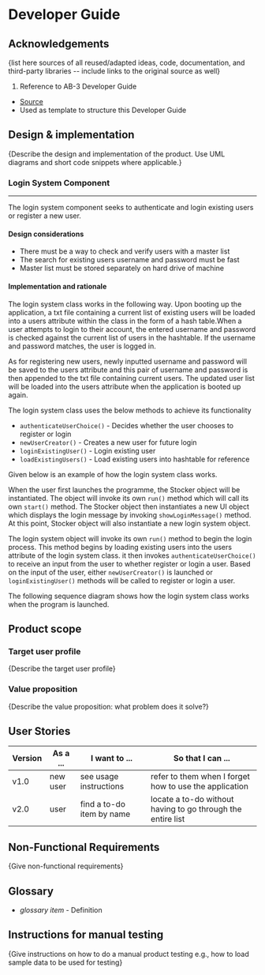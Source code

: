 # Developer Guide

## Acknowledgements

{list here sources of all reused/adapted ideas, code, documentation, and third-party libraries -- include links to the original source as well}

1. Reference to AB-3 Developer Guide

* [Source](https://se-education.org/addressbook-level3/DeveloperGuide.html#proposed-undoredo-feature)
* Used as template to structure this Developer Guide

## Design & implementation

{Describe the design and implementation of the product. Use UML diagrams and short code snippets where applicable.}

### Login System Component

---
The login system component seeks to authenticate and login existing users or register a new user.

#### Design considerations

* There must be a way to check and verify users with a master list
* The search for existing users username and password must be fast
* Master list must be stored separately on hard drive of machine

#### Implementation and rationale
The login system class works in the following way. Upon booting up the application, a txt file 
containing a current list of existing users will be loaded into a users attribute within the class in the form of a hash 
table.When a user attempts to login to their account, the entered username and password is checked against
the current list of users in the hashtable. If the username and password matches, the user is logged in.

As for registering new users, newly inputted username and password will be saved to the users attribute and this
pair of username and password is then appended to the txt file containing current users. The updated user list will be
loaded into the users attribute when the application is booted up again.

The login system class uses the below methods to achieve its functionality

*  `authenticateUserChoice()` - Decides whether the user chooses to register or login
*  `newUserCreator()` - Creates a new user for future login
*  `loginExistingUser()` - Login existing user
*  `loadExistingUsers()` - Load existing users into hashtable for reference

Given below is an example of how the login system class works.

When the user first launches the programme, the Stocker object will be instantiated. The object will
invoke its own `run()` method which will call its own `start()` method. The Stocker object then instantiates a 
new UI object which displays the login message by invoking `showLoginMessage()` method. At this point, Stocker object 
will also instantiate a new login system object.

The login system object will invoke its own `run()` method to begin the login process. This method begins by loading 
existing users into the users attribute of the login system class. it then invokes `authenticateUserChoice()` to receive
an input from the user to whether register or login a user. Based on the input of the user, either `newUserCreator()` is 
launched or `loginExistingUser()` methods will be called to register or login a user.

The following sequence diagram shows how the login system class works when the program is launched.

## Product scope
### Target user profile

{Describe the target user profile}

### Value proposition

{Describe the value proposition: what problem does it solve?}

## User Stories

|Version| As a ... | I want to ... | So that I can ...|
|--------|----------|---------------|------------------|
|v1.0|new user|see usage instructions|refer to them when I forget how to use the application|
|v2.0|user|find a to-do item by name|locate a to-do without having to go through the entire list|

## Non-Functional Requirements

{Give non-functional requirements}

## Glossary

* *glossary item* - Definition

## Instructions for manual testing

{Give instructions on how to do a manual product testing e.g., how to load sample data to be used for testing}
